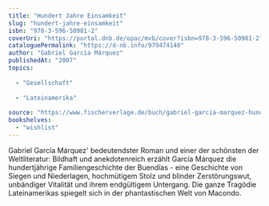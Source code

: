 ```yaml
---
title: "Hundert Jahre Einsamkeit"
slug: "hundert-jahre-einsamkeit"
isbn: "978-3-596-50981-2"
coverUri: "https://portal.dnb.de/opac/mvb/cover?isbn=978-3-596-50981-2"
cataloguePermalink: "https://d-nb.info/979474140"
author: "Gabriel García Márquez"
publishedAt: "2007"
topics:
  
  - "Gesellschaft"
    
  - "Lateinamerika"
    
source: "https://www.fischerverlage.de/buch/gabriel-garcia-marquez-hundert-jahre-einsamkeit-9783596509812"
bookshelves: 
  - "wishlist"
---
```

Gabriel García Márquez' bedeutendster Roman und einer der schönsten der 
Weltliteratur: Bildhaft und anekdotenreich erzählt García Márquez die 
hundertjährige Familiengeschichte der Buendías - eine Geschichte von Siegen 
und Niederlagen, hochmütigem Stolz und blinder Zerstörungswut, unbändiger 
Vitalität und ihrem endgültigem Untergang. Die ganze Tragödie Lateinamerikas 
spiegelt sich in der phantastischen Welt von Macondo.